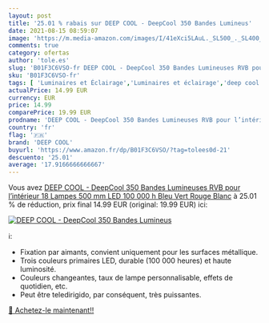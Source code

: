 ```yaml
---
layout: post
title: '25.01 % rabais sur DEEP COOL - DeepCool 350 Bandes Lumineus'
date: 2021-08-15 08:59:07
image: 'https://m.media-amazon.com/images/I/41eXci5LAuL._SL500_._SL400_.jpg'
comments: true
category: ofertas
author: 'tole.es'
slug: 'B01F3C6VSO-fr DEEP COOL - DeepCool 350 Bandes Lumineuses RVB pour...'
sku: 'B01F3C6VSO-fr'
tags: [ 'Luminaires et Éclairage','Luminaires et éclairage','deep cool', ]
actualPrice: 14.99 EUR
currency: EUR
price: 14.99
comparePrice: 19.99 EUR
prodname: 'DEEP COOL - DeepCool 350 Bandes Lumineuses RVB pour l’intérieur 18 Lampes 500 mm LED  100 000 h  Bleu  Vert  Rouge  Blanc'
country: 'fr'
flag: '🇫🇷'
brand: 'DEEP COOL'
buyurl: 'https://www.amazon.fr/dp/B01F3C6VSO/?tag=tolees0d-21'
descuento: '25.01'
average: '17.9166666666667'
---
```


Vous avez [DEEP COOL - DeepCool 350 Bandes Lumineuses RVB pour l’intérieur 18 Lampes 500 mm LED  100 000 h  Bleu  Vert  Rouge  Blanc](https://www.amazon.fr/dp/B01F3C6VSO/?tag=tolees0d-21)  à  25.01 % de réduction, prix final  14.99 EUR (original: 19.99 EUR) ici:

[![DEEP COOL - DeepCool 350 Bandes Lumineus](https://m.media-amazon.com/images/I/41eXci5LAuL._SL500_._SL400_.jpg)](https://www.amazon.fr/dp/B01F3C6VSO/?tag=tolees0d-21)

ℹ️:

- Fixation par aimants, convient uniquement pour les surfaces métallique.
- Trois couleurs primaires LED, durable (100 000 heures) et haute luminosité.
- Couleurs changeantes, taux de lampe personnalisable, effets de quotidien, etc.
- Peut être teledirigido, par conséquent, très puissantes.

[🛒 Achetez-le maintenant!!](https://www.amazon.fr/dp/B01F3C6VSO/?tag=tolees0d-21)
